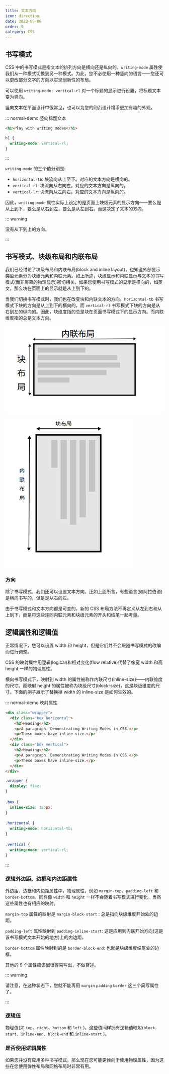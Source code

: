 ```yaml
---
title: 文本方向
icon: direction
date: 2023-09-06
order: 5
category: CSS
---
```


## 书写模式

CSS 中的书写模式是指文本的排列方向是横向还是纵向的。`writing-mode` 属性使我们从一种模式切换到另一种模式。为此，您不必使用一种竖向的语言——您还可以更改部分文字的方向以实现创新性的布局。

可以使用 `writing-mode: vertical-rl` 对一个标题的显示进行设置，将标题文本变为竖向。

竖向文本在平面设计中很常见，也可以为您的网页设计增添更加有趣的外观。

::: normal-demo 竖向标题文本

```html
<h1>Play with writing modes</h1>
```

```css
h1 {
  writing-mode: vertical-rl;
}
```

:::

`writing-mode` 的三个值分别是:

- `horizontal-tb`: 块流向从上至下。对应的文本方向是横向的。
- `vertical-rl`: 块流向从右向左。对应的文本方向是纵向的。
- `vertical-lr`: 块流向从左向右。对应的文本方向是纵向的。

因此，`writing-mode` 属性实际上设定的是页面上块级元素的显示方向——要么是从上到下，要么是从右到左，要么是从左到右。而这决定了文本的方向。

::: warning

没有从下到上的方向。

:::

## 书写模式、块级布局和内联布局

我们已经讨论了块级布局和内联布局(block and inline layout)，也知道外部显示类型元素分为块级元素和内联元素。如上所述，块级显示和内联显示与文本的书写模式(而非屏幕的物理显示)密切相关。如果您使用书写模式的显示是横向的，如英文，那么块在页面上的显示就是从上到下的。

当我们切换书写模式时，我们也在改变块和内联文本的方向。`horizontal-tb` 书写模式下块的方向是从上到下的横向的，而 `vertical-rl` 书写模式下块的方向是从右到左的纵向的。因此，块维度指的总是块在页面书写模式下的显示方向。而内联维度指的总是文本方向。

![这张图展示了在水平书写模式下的两种维度](./assets/horizontal-tb.png)

![这张图片展示了纵向书写模式下的两种维度](./assets/vertical.png)

### 方向

除了书写模式，我们还可以设置文本方向。正如上面所言，有些语言(如阿拉伯语)是横向书写的，但是是从右向左。

由于书写模式和文本方向都是可变的，新的 CSS 布局方法不再定义从左到右和从上到下，而是将这些连同内联元素和块级元素的开头和结尾一起考量。

## 逻辑属性和逻辑值

正常情况下，您可以设置 width 和 height，但是它们并不会跟随书写模式的改编而进行调整。

CSS 的映射属性用逻辑(logical)和相对变化(flow relative)代替了像宽 width 和高 height 一样的物理属性。

横向书写模式下，映射到 width 的属性被称作内联尺寸(inline-size)——内联维度的尺寸。而映射 height 的属性被称为块级尺寸(block-size)，这是块级维度的尺寸。下面的例子展示了替换掉 width 的 inline-size 是如何生效的。

::: normal-demo 映射属性

```html
<div class="wrapper">
  <div class="box horizontal">
    <h2>Heading</h2>
    <p>A paragraph. Demonstrating Writing Modes in CSS.</p>
    <p>These boxes have inline-size.</p>
  </div>
  <div class="box vertical">
    <h2>Heading</h2>
    <p>A paragraph. Demonstrating Writing Modes in CSS.</p>
    <p>These boxes have inline-size.</p>
  </div>
</div>
```

```css
.wrapper {
  display: flex;
}

.box {
  inline-size: 150px;
}

.horizontal {
  writing-mode: horizontal-tb;
}

.vertical {
  writing-mode: vertical-rl;
}
```

:::

### 逻辑外边距、边框和内边距属性

外边距、边框和内边距属性中，物理属性，例如 `margin-top`、`padding-left` 和 `border-bottom`。同样像 `width` 和 `height` 一样不会随着书写模式进行变化，当然这些属性也有相应的映射。

`margin-top` 属性的映射是 `margin-block-start` : 总是指向块级维度开始处的边距。

`padding-left` 属性映射到 `padding-inline-start`: 这是应用到内联开始方向(这是该书写模式文本开始的地方)上的内边距。

`border-bottom` 属性映射到的是 `border-block-end`: 也就是块级维度结尾处的边框。

其他的 9 个属性应该很很容易写出，不做赘述。

::: warning

请注意，在这种状态下，您就不能再用 `margin` `padding` `border` 这三个简写属性了。

:::

### 逻辑值

物理值(如 `top`、`right`、`bottom` 和 `left` )。这些值同样拥有逻辑值映射(`block-start`、`inline-end`、`block-end` 和 `inline-start` )。

### 是否使用逻辑属性

如果您并没有应用多种书写模式，那么现在您可能更倾向于使用物理属性，因为这些在您使用弹性布局和网格布局时非常有用。
